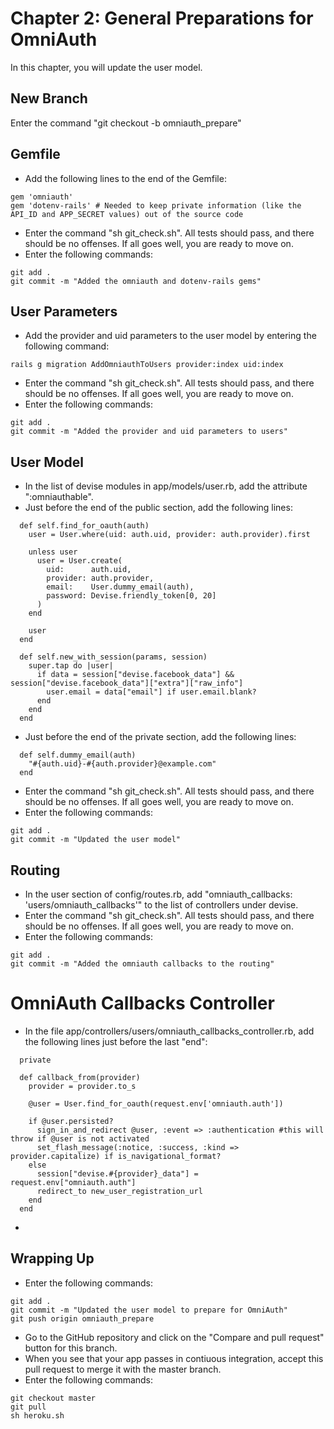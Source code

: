 # Chapter 2: General Preparations for OmniAuth 

In this chapter, you will update the user model.

## New Branch
Enter the command "git checkout -b omniauth_prepare"

## Gemfile
* Add the following lines to the end of the Gemfile:
```
gem 'omniauth'
gem 'dotenv-rails' # Needed to keep private information (like the API_ID and APP_SECRET values) out of the source code
```
* Enter the command "sh git_check.sh".  All tests should pass, and there should be no offenses.  If all goes well, you are ready to move on.
* Enter the following commands:
```
git add .
git commit -m "Added the omniauth and dotenv-rails gems"
```

## User Parameters
* Add the provider and uid parameters to the user model by entering the following command:
```
rails g migration AddOmniauthToUsers provider:index uid:index
```
* Enter the command "sh git_check.sh".  All tests should pass, and there should be no offenses.  If all goes well, you are ready to move on.
* Enter the following commands:
```
git add .
git commit -m "Added the provider and uid parameters to users"
```

## User Model
* In the list of devise modules in app/models/user.rb, add the attribute ":omniauthable".
* Just before the end of the public section, add the following lines:
```
  def self.find_for_oauth(auth)
    user = User.where(uid: auth.uid, provider: auth.provider).first

    unless user
      user = User.create(
        uid:      auth.uid,
        provider: auth.provider,
        email:    User.dummy_email(auth),
        password: Devise.friendly_token[0, 20]
      )
    end

    user
  end

  def self.new_with_session(params, session)
    super.tap do |user|
      if data = session["devise.facebook_data"] && session["devise.facebook_data"]["extra"]["raw_info"]
        user.email = data["email"] if user.email.blank?
      end
    end
  end
```
* Just before the end of the private section, add the following lines:
```
  def self.dummy_email(auth)
    "#{auth.uid}-#{auth.provider}@example.com"
  end
```
* Enter the command "sh git_check.sh".  All tests should pass, and there should be no offenses.  If all goes well, you are ready to move on.
* Enter the following commands:
```
git add .
git commit -m "Updated the user model"
```

## Routing
* In the user section of config/routes.rb, add "omniauth_callbacks: 'users/omniauth_callbacks'" to the list of controllers under devise.
* Enter the command "sh git_check.sh".  All tests should pass, and there should be no offenses.  If all goes well, you are ready to move on.
* Enter the following commands:
```
git add .
git commit -m "Added the omniauth callbacks to the routing"
```

# OmniAuth Callbacks Controller
* In the file app/controllers/users/omniauth_callbacks_controller.rb, add the following lines just before the last "end":
```
  private

  def callback_from(provider)
    provider = provider.to_s

    @user = User.find_for_oauth(request.env['omniauth.auth'])

    if @user.persisted?
      sign_in_and_redirect @user, :event => :authentication #this will throw if @user is not activated
      set_flash_message(:notice, :success, :kind => provider.capitalize) if is_navigational_format?
    else
      session["devise.#{provider}_data"] = request.env["omniauth.auth"]
      redirect_to new_user_registration_url
    end
  end
```
* 

## Wrapping Up
* Enter the following commands:
```
git add .
git commit -m "Updated the user model to prepare for OmniAuth"
git push origin omniauth_prepare
```
* Go to the GitHub repository and click on the "Compare and pull request" button for this branch.
* When you see that your app passes in contiuous integration, accept this pull request to merge it with the master branch.
* Enter the following commands:
```
git checkout master
git pull
sh heroku.sh
```

